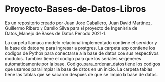 # Proyecto-Bases-de-Datos-Libros
Es un repositorio creado por Juan Jose Caballero, Juan David Martinez, Guillermo Ribero y Camilo Silva para el proyecto de Ingenieria de Datos_Manejo de Bases de Datos Periodo 2021-1.

La carpeta llamada modelo relacional implementado contiene el servidor y la base de datos ya para ingresar a postgres.
La carpeta app contiene los codigos de Python para conectarse a la base de datos con sus respectivos modulos. Tambien tiene el codigo para que los seriales se generes automaticamente por la base.
Codigo_para_ordenar_datos tiene los codigos que usamos para limpiar la base de datos en un inicio.
La carpeta tablas tiene las tablas que se sacaron despues de que se limpio la base de datos.
